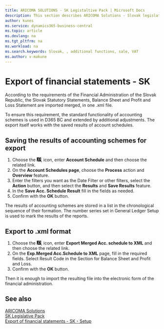 ```yaml
---
title: ARICOMA SOLUTIONS - SK Legistaltive Pack | Microsoft Docs
description: This section describes ARICOMA Solutions - Slovak legislation - 
author: kunes
ms.service: dynamics365-business-central
ms.topic: article
ms.devlang: na
ms.tgt_pltfrm: na
ms.workload: na
ms.search.keywords: Slovak, , additional functions, sale, VAT
ms.author: v-makune
---
```


# Export of financial statements - SK

According to the requirements of the Financial Administration of the Slovak Republic, the Slovak Statutory Statements, Balance Sheet and Profit and Loss Statement are imported merged, in one .xml file.

To ensure this requirement, the standard functionality of accounting schemes is used in D365 BC and extended by additional adjustments. The export itself works with the saved results of account schedules.

## Saving the results of accounting schemes for export

1. Choose the ![Lightbulb that opens the Tell Me feature.](media/ui-search/search_small.png "Tell me what you want to do"), icon, enter **Account Schedule** and then choose the related link.
2. On the **Account Schedules page**, choose the **Process** action and **Overview** feature.
3. Enter the filters you want as the Date Filter or other filters, select the **Action** button, and then select the **Results** and **Save Results** feature.
4. In the **Save Acc. Schedule Result** fill in the fields as needed.
5. Confirm with the **OK** button.

The results of accounting schemes are stored in a list in the chronological sequence of their formation. The number series set in General Ledger Setup is used to mark the results of the reports.

## Export to .xml format

1. Choose the ![Lightbulb that opens the Tell Me feature.](media/ui-search/search_small.png "Tell me what you want to do"), icon, enter **Export Merged Acc. schedule to XML** and then choose the related link.
2. On the **Exp.Merged Acc.Schedule to XML** page, fill in the required fields. Select Result Code in the Section for Balance Sheet and Profit and Loss.
3. Confirm with the **OK** button.

Then it is enough to import the resulting file into the electronic form of the financial administration.

## See also

[ARICOMA Solutions](../index.md)  
[SK Legislative Pack](sk-legislative-pack.md)   
[Export of financial statements - SK - Setup](sk-balance-sheet-income-statement-setup.md)
